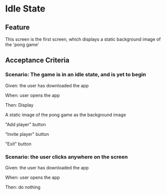 # Idle State

## Feature

This screen is the first screen, which displays a static background
image of the 'pong game'

## Acceptance Criteria

### Scenario: The game is in an idle state, and is yet to begin

  Given: the user has downloaded the app
  
  When: user opens the app

  Then: Display
  
  A static image of the pong game as the background image
  
  "Add player" button
  
 "Invite player" button
  
  "Exit" button
  
### Scenario: the user clicks anywhere on the screen
  
  Given: the user has downloaded the app
  
  When: user opens the app

  Then: do nothing

